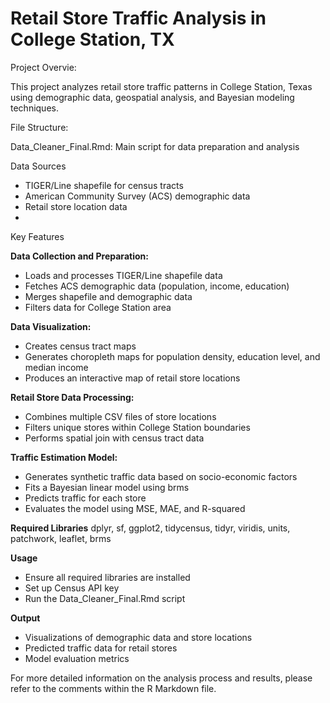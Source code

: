 # Retail Store Traffic Analysis in College Station, TX
Project Overvie: 

This project analyzes retail store traffic patterns in College Station, Texas using demographic data, geospatial analysis, and Bayesian modeling techniques.

File Structure:

Data_Cleaner_Final.Rmd: Main script for data preparation and analysis

Data Sources
- TIGER/Line shapefile for census tracts
- American Community Survey (ACS) demographic data
- Retail store location data
-
Key Features
 
**Data Collection and Preparation:** 

- Loads and processes TIGER/Line shapefile data
- Fetches ACS demographic data (population, income, education)
- Merges shapefile and demographic data
- Filters data for College Station area

**Data Visualization:**
- Creates census tract maps
- Generates choropleth maps for population density, education level, and median income
- Produces an interactive map of retail store locations

**Retail Store Data Processing:**

- Combines multiple CSV files of store locations
- Filters unique stores within College Station boundaries
- Performs spatial join with census tract data
  
**Traffic Estimation Model:**

- Generates synthetic traffic data based on socio-economic factors
- Fits a Bayesian linear model using brms
- Predicts traffic for each store
- Evaluates the model using MSE, MAE, and R-squared
  
**Required Libraries**
dplyr, sf, ggplot2, tidycensus, tidyr, viridis, units, patchwork, leaflet, brms

**Usage**

- Ensure all required libraries are installed
- Set up Census API key
- Run the Data_Cleaner_Final.Rmd script
  
**Output**
- Visualizations of demographic data and store locations
- Predicted traffic data for retail stores
- Model evaluation metrics
  
For more detailed information on the analysis process and results, please refer to the comments within the R Markdown file.
